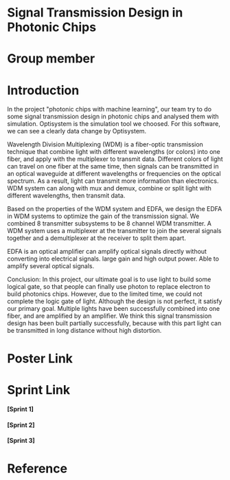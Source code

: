 # Signal Transmission Design in Photonic Chips
# Group member

# Introduction
In the project "photonic chips with machine learning", our team try to do some signal transmission design in photonic chips and analysed them with simulation. 
Optisystem is the simulation tool we choosed. For this software, we can see a clearly data change by Optisystem. 

Wavelength Division Multiplexing (WDM) is a fiber-optic transmission technique that combine light with different wavelengths (or colors) into one fiber, and apply with the multiplexer to transmit data. Different colors of light can travel on one fiber at the same time, then signals can be transmitted in an optical waveguide at different wavelengths or frequencies on the optical spectrum. As a result, light can transmit more information than electronics. WDM system can along with mux and demux, combine or split light with different wavelengths, then transmit data. 

Based on the properties of the WDM system and EDFA, we design the EDFA in WDM systems to optimize the gain of the transmission signal.
We combined 8 transmitter subsystems to be 8 channel WDM transmitter. A WDM system uses a multiplexer at the transmitter to join the several signals together and a demultiplexer at the receiver to split them apart.

EDFA is an optical amplifier can amplify optical signals directly without converting into electrical signals.
large gain and high output power.
Able to amplify several optical signals.

Conclusion:
In this project, our ultimate goal is to use light to build some logical gate, so that people can finally use photon to replace electron to build photonics chips.
However, due to the limited time, we could not complete the logic gate of light.
Although the design is not perfect, it satisfy our primary goal. Multiple lights have been successfully combined into one fiber, and are amplified by an amplifier. 
We think this signal transmission design has been built partially successfully, because with this part light can be transmitted in long distance without high distortion.

# Poster Link
# Sprint Link
#### [Sprint 1]
#### [Sprint 2]
#### [Sprint 3]

# Reference

